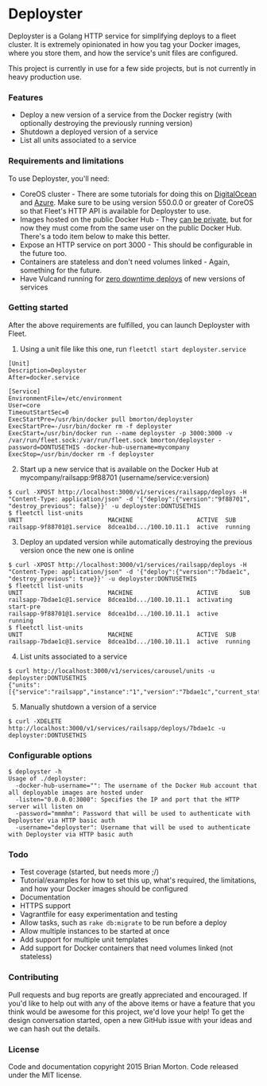 # Deployster

Deployster is a Golang HTTP service for simplifying deploys to a fleet cluster.  It is extremely opinionated in how you tag your Docker images, where you store them, and how the service's unit files are configured.

This project is currently in use for a few side projects, but is not currently in heavy production use.


### Features
* Deploy a new version of a service from the Docker registry (with optionally destroying the previously running version)
* Shutdown a deployed version of a service
* List all units associated to a service


### Requirements and limitations

To use Deployster, you'll need:

* CoreOS cluster - There are some tutorials for doing this on [DigitalOcean][digitalocean] and [Azure][azure].  Make sure to be using version 550.0.0 or greater of CoreOS so that Fleet's HTTP API is available for Deployster to use.
* Images hosted on the public Docker Hub - They [can be private][registry-authentication], but for now they must come from the same user on the public Docker Hub.  There's a todo item below to make this better.
* Expose an HTTP service on port 3000 - This should be configurable in the future too.
* Containers are stateless and don't need volumes linked - Again, something for the future.
* Have Vulcand running for [zero downtime deploys][zero-downtime] of new versions of services


### Getting started

After the above requirements are fulfilled, you can launch Deployster with Fleet.

1. Using a unit file like this one, run `fleetctl start deployster.service`

```
[Unit]
Description=Deployster
After=docker.service

[Service]
EnvironmentFile=/etc/environment
User=core
TimeoutStartSec=0
ExecStartPre=/usr/bin/docker pull bmorton/deployster
ExecStartPre=-/usr/bin/docker rm -f deployster
ExecStart=/usr/bin/docker run --name deployster -p 3000:3000 -v /var/run/fleet.sock:/var/run/fleet.sock bmorton/deployster -password=DONTUSETHIS -docker-hub-username=mycompany
ExecStop=/usr/bin/docker rm -f deployster
```

2. Start up a new service that is available on the Docker Hub at mycompany/railsapp:9f88701 (username/service:version)

```ShellSession
$ curl -XPOST http://localhost:3000/v1/services/railsapp/deploys -H "Content-Type: application/json" -d '{"deploy":{"version":"9f88701", "destroy_previous": false}}' -u deployster:DONTUSETHIS
$ fleetctl list-units
UNIT                        MACHINE                  ACTIVE  SUB
railsapp-9f88701@1.service  8dcea1bd.../100.10.11.1  active  running
```

3. Deploy an updated version while automatically destroying the previous version once the new one is online

```ShellSession
$ curl -XPOST http://localhost:3000/v1/services/railsapp/deploys -H "Content-Type: application/json" -d '{"deploy":{"version":"7bdae1c", "destroy_previous": true}}' -u deployster:DONTUSETHIS
$ fleetctl list-units
UNIT                        MACHINE                  ACTIVE      SUB
railsapp-7bdae1c@1.service  8dcea1bd.../100.10.11.1  activating  start-pre
railsapp-9f88701@1.service  8dcea1bd.../100.10.11.1  active      running
$ fleetctl list-units
UNIT                        MACHINE                  ACTIVE  SUB
railsapp-7bdae1c@1.service  8dcea1bd.../100.10.11.1  active  running
```

4. List units associated to a service

```ShellSession
$ curl http://localhost:3000/v1/services/carousel/units -u deployster:DONTUSETHIS
{"units":[{"service":"railsapp","instance":"1","version":"7bdae1c","current_state":"launched","desired_state":"launched","machine_id":"8dcea1bd8c304e1bbe2c25dce526109c"}]}
```

5. Manually shutdown a version of a service
```ShellSession
$ curl -XDELETE http://localhost:3000/v1/services/railsapp/deploys/7bdae1c -u deployster:DONTUSETHIS
```


### Configurable options

```ShellSession
$ deployster -h
Usage of ./deployster:
  -docker-hub-username="": The username of the Docker Hub account that all deployable images are hosted under
  -listen="0.0.0.0:3000": Specifies the IP and port that the HTTP server will listen on
  -password="mmmhm": Password that will be used to authenticate with Deployster via HTTP basic auth
  -username="deployster": Username that will be used to authenticate with Deployster via HTTP basic auth
```


### Todo

* Test coverage (started, but needs more ;/)
* Tutorial/examples for how to set this up, what's required, the limitations, and how your Docker images should be configured
* Documentation
* HTTPS support
* Vagrantfile for easy experimentation and testing
* Allow tasks, such as `rake db:migrate` to be run before a deploy
* Allow multiple instances to be started at once
* Add support for multiple unit templates
* Add support for Docker containers that need volumes linked (not stateless)


### Contributing

Pull requests and bug reports are greatly appreciated and encouraged.  If you'd like to help out with any of the above items or have a feature that you think would be awesome for this project, we'd love your help!  To get the design conversation started, open a new GitHub issue with your ideas and we can hash out the details.


### License

Code and documentation copyright 2015 Brian Morton. Code released under the MIT license.

[digitalocean]: https://www.digitalocean.com/community/tutorials/how-to-set-up-a-coreos-cluster-on-digitalocean
[azure]: https://coreos.com/docs/running-coreos/cloud-providers/azure
[registry-authentication]: https://coreos.com/docs/launching-containers/building/registry-authentication/
[zero-downtime]: https://coreos.com/blog/zero-downtime-frontend-deploys-vulcand/
